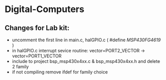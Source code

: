 # Digital-Computers


## Changes for Lab kit:
- uncomment the first line in main.c, halGPIO.c ( #define _MSP430FG4619_ )
- in halGPIO.c interrupt sevice routine: vector=PORT2_VECTOR -> vector=PORT1_VECTOR
- include to project bsp_msp430x4xx.c & bsp_msp430x4xx.h and delete 2 family
- if not compiling remove ifdef for family choice 